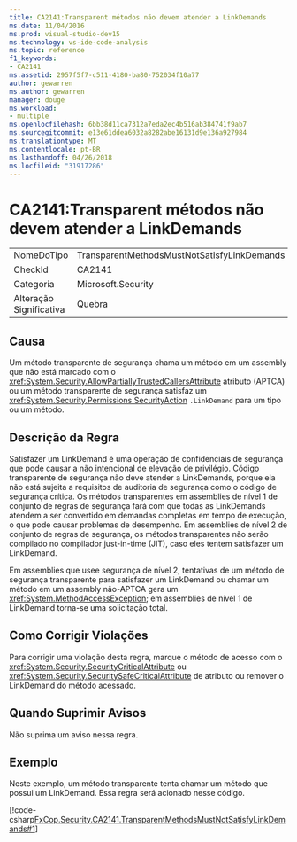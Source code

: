 ```yaml
---
title: CA2141:Transparent métodos não devem atender a LinkDemands
ms.date: 11/04/2016
ms.prod: visual-studio-dev15
ms.technology: vs-ide-code-analysis
ms.topic: reference
f1_keywords:
- CA2141
ms.assetid: 2957f5f7-c511-4180-ba80-752034f10a77
author: gewarren
ms.author: gewarren
manager: douge
ms.workload:
- multiple
ms.openlocfilehash: 6bb38d11ca7312a7eda2ec4b516ab384741f9ab7
ms.sourcegitcommit: e13e61ddea6032a8282abe16131d9e136a927984
ms.translationtype: MT
ms.contentlocale: pt-BR
ms.lasthandoff: 04/26/2018
ms.locfileid: "31917286"
---
```

# <a name="ca2141transparent-methods-must-not-satisfy-linkdemands"></a>CA2141:Transparent métodos não devem atender a LinkDemands
|||
|-|-|
|NomeDoTipo|TransparentMethodsMustNotSatisfyLinkDemands|
|CheckId|CA2141|
|Categoria|Microsoft.Security|
|Alteração Significativa|Quebra|

## <a name="cause"></a>Causa
 Um método transparente de segurança chama um método em um assembly que não está marcado com o <xref:System.Security.AllowPartiallyTrustedCallersAttribute> atributo (APTCA) ou um método transparente de segurança satisfaz um <xref:System.Security.Permissions.SecurityAction> `.LinkDemand` para um tipo ou um método.

## <a name="rule-description"></a>Descrição da Regra
 Satisfazer um LinkDemand é uma operação de confidenciais de segurança que pode causar a não intencional de elevação de privilégio. Código transparente de segurança não deve atender a LinkDemands, porque ela não está sujeita a requisitos de auditoria de segurança como o código de segurança crítica. Os métodos transparentes em assemblies de nível 1 de conjunto de regras de segurança fará com que todas as LinkDemands atendem a ser convertido em demandas completas em tempo de execução, o que pode causar problemas de desempenho. Em assemblies de nível 2 de conjunto de regras de segurança, os métodos transparentes não serão compilado no compilador just-in-time (JIT), caso eles tentem satisfazer um LinkDemand.

 Em assemblies que usee segurança de nível 2, tentativas de um método de segurança transparente para satisfazer um LinkDemand ou chamar um método em um assembly não-APTCA gera um <xref:System.MethodAccessException>; em assemblies de nível 1 de LinkDemand torna-se uma solicitação total.

## <a name="how-to-fix-violations"></a>Como Corrigir Violações
 Para corrigir uma violação desta regra, marque o método de acesso com o <xref:System.Security.SecurityCriticalAttribute> ou <xref:System.Security.SecuritySafeCriticalAttribute> de atributo ou remover o LinkDemand do método acessado.

## <a name="when-to-suppress-warnings"></a>Quando Suprimir Avisos
 Não suprima um aviso nessa regra.

## <a name="example"></a>Exemplo
 Neste exemplo, um método transparente tenta chamar um método que possui um LinkDemand. Essa regra será acionado nesse código.

 [!code-csharp[FxCop.Security.CA2141.TransparentMethodsMustNotSatisfyLinkDemands#1](../code-quality/codesnippet/CSharp/ca2141-transparent-methods-must-not-satisfy-linkdemands_1.cs)]